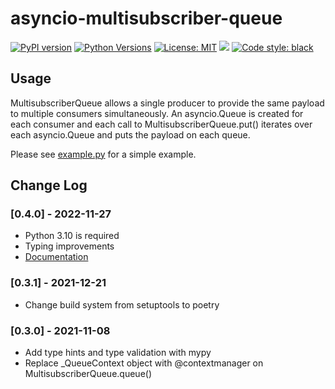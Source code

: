 # asyncio-multisubscriber-queue

[![PyPI version](https://img.shields.io/pypi/v/asyncio-multisubscriber-queue)](https://pypi.org/project/asyncio-multisubscriber-queue/)
[![Python Versions](https://img.shields.io/pypi/pyversions/asyncio-multisubscriber-queue)](https://pypi.org/project/asyncio-multisubscriber-queue/)
[![License: MIT](https://img.shields.io/badge/License-MIT-yellow.svg)](https://opensource.org/licenses/MIT)
[![](https://github.com/smithk86/asyncio-multisubscriber-queue/workflows/pytest/badge.svg)](https://github.com/smithk86/asyncio-multisubscriber-queue/actions?query=workflow%3Apytest)
[![Code style: black](https://img.shields.io/badge/code%20style-black-000000.svg)](https://github.com/psf/black)

## Usage

MultisubscriberQueue allows a single producer to provide the same payload to multiple consumers simultaneously. An asyncio.Queue is created for each consumer and each call to MultisubscriberQueue.put() iterates over each asyncio.Queue and puts the payload on each queue.

Please see [example.py](https://github.com/smithk86/asyncio-multisubscriber-queue/blob/master/example.py) for a simple example.

## Change Log

### [0.4.0] - 2022-11-27

- Python 3.10 is required
- Typing improvements
- [Documentation](https://smithk86.github.io/asyncio-multisubscriber-queue)

### [0.3.1] - 2021-12-21

- Change build system from setuptools to poetry

### [0.3.0] - 2021-11-08

- Add type hints and type validation with mypy
- Replace \_QueueContext object with @contextmanager on MultisubscriberQueue.queue()

